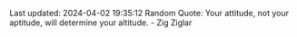 Last updated: 2024-04-02 19:35:12
Random Quote: Your attitude, not your aptitude, will determine your altitude. - Zig Ziglar